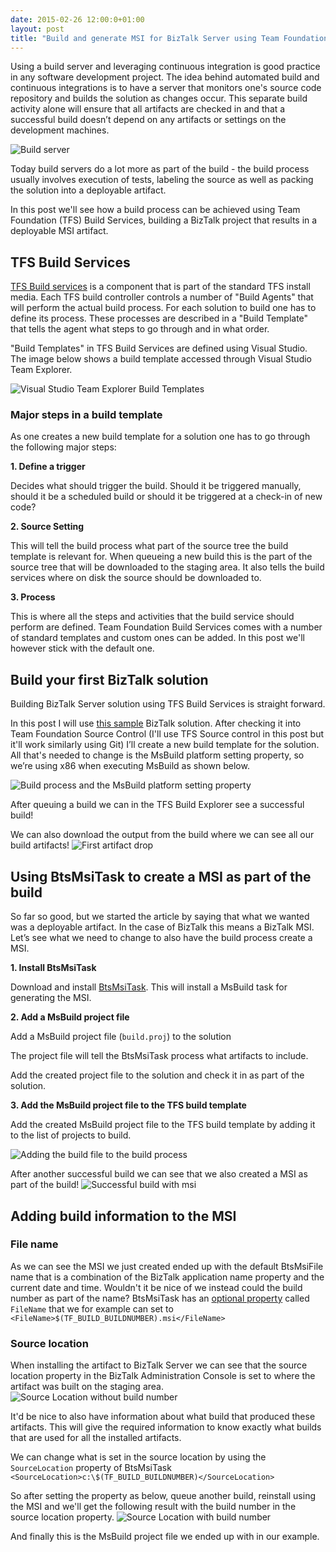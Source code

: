 ```yaml
---
date: 2015-02-26 12:00:0+01:00
layout: post
title: "Build and generate MSI for BizTalk Server using Team Foundation Build Services"
---
```

Using a build server and leveraging continuous integration is good practice in any software 
development project. The idea behind automated build and continuous integrations is to have a server that 
monitors one's source code repository and builds the solution as changes occur. This separate build 
activity alone will ensure that all artifacts are checked in and that a successful build doesn’t depend on any artifacts or settings on the development machines.

![Build server](https://www.dropbox.com/s/qmifhapfsaxkjlb/1.png?raw=1)

Today build servers do a lot more as part of the build - the build process usually involves execution of 
tests, labeling the source as well as packing the solution into a deployable artifact. 

In this post we'll see how a build process can be achieved using Team Foundation (TFS) Build Services, building a BizTalk project that results in 
a deployable MSI artifact.


## TFS Build Services
[TFS Build services](https://msdn.microsoft.com/en-us/library/ee259687.aspx) is a component that is part of the standard TFS install media. 
Each TFS build controller controls a number of "Build Agents" that will perform the actual build process. For each solution to build one has to 
define its process. These processes are described in a "Build Template" that tells the agent what steps to go through 
and in what order.

"Build Templates" in TFS Build Services are defined using Visual Studio. The image below shows a build template accessed through Visual Studio Team Explorer.

![Visual Studio Team Explorer Build Templates](https://www.dropbox.com/s/shd29htzarcm6a4/2.png?raw=1)

### Major steps in a build template
As one creates a new build template for a solution one has to go through the following major steps:

**1. Define a trigger**

Decides what should trigger the build. Should it be triggered manually, should it be a scheduled build or should it 
be triggered at a check-in of new code?

**2. Source Setting**

This will tell the build process what part of the source tree the build template is relevant for. When queueing 
a new build this is the part of the source tree that will be downloaded to the staging area. It also tells the build 
services where on disk the source should be downloaded to.

**3. Process**

This is where all the steps and activities that the build service should perform are defined. Team Foundation Build 
Services comes with a number of standard templates and custom ones can be added. In this post we'll however stick with the default one.

## Build your first BizTalk solution

Building BizTalk Server solution using TFS Build Services is straight forward. 

In this post I will use [this sample](https://github.com/riha/BtsMsiTask/tree/master/Sample) BizTalk solution. After checking it into Team 
Foundation Source Control (I'll use TFS Source control in this post but it'll work similarly using Git) I’ll create a new build template for the solution. All that's 
needed to change is the MsBuild platform setting property, so we’re using x86 when executing MsBuild as shown below.
 
![Build process and the MsBuild platform setting property](https://www.dropbox.com/s/2alqzwmicye7qsd/3.png?raw=1)

After queuing a build we can in the TFS Build Explorer see a successful build!
 
We can also download the output from the build where we can see all our build artifacts!
![First artifact drop](https://www.dropbox.com/s/hza1lx1tfb2cxbb/5.png?raw=1)
 
## Using BtsMsiTask to create a MSI as part of the build
So far so good, but we started the article by saying that what we wanted was a deployable artifact. In the case of 
BizTalk this means a BizTalk MSI. Let’s see what we need to change to also have the build process create a MSI.

**1. Install BtsMsiTask**

Download and install [BtsMsiTask](http://richardhallgren.com/BtsMsiTask/). This will install a MsBuild task for generating the MSI.

**2. Add a MsBuild project file**

Add a MsBuild project file (`build.proj`) to the solution

<script src="https://gist.github.com/riha/24856902e68bae4ec244.js"></script> The project file will tell the BtsMsiTask process what artifacts to include. 
Add the created project file to the solution and check it in as part of the solution.

**3. Add the MsBuild project file to the TFS build template**

Add the created MsBuild project file to the TFS build template by adding it to the list of projects to build.

![Adding the build file to the build process](https://www.dropbox.com/s/9bvopwd0p6vas1p/6.png?raw=1)

After another successful build we can see that we also created a MSI as part of the build!
![Successful build with msi](https://www.dropbox.com/s/eadrq1eonqxivdb/7.png?raw=1)
 
## Adding build information to the MSI
### File name
As we can see the MSI we just created ended up with the default BtsMsiFile name that is a combination of the BizTalk application name property and the 
current date and time. Wouldn't it be nice of we instead could the build number as part of the name?
BtsMsiTask has an [optional property](http://richardhallgren.com/BtsMsiTask/available-parameters/) called `FileName` that we for 
example can set to `<FileName>$(TF_BUILD_BUILDNUMBER).msi</FileName>`

### Source location
When installing the artifact to BizTalk Server we can see that the source location property in the BizTalk Administration Console is set to 
where the artifact was built on the staging area. 
![Source Location without build number](https://www.dropbox.com/s/vtayz2mh6h48e7i/8.png?raw=1)

It'd be nice to also have information about what build that produced these artifacts. This will give the required information to know exactly what builds that are used for all the installed artifacts.
 
We can change what is set in the source location by using the `SourceLocation` property of BtsMsiTask `<SourceLocation>c:\$(TF_BUILD_BUILDNUMBER)</SourceLocation>`

So after setting the property as below, queue another build, reinstall using the MSI and we'll get the following result with the build number in the source location property.
![Source Location with build number](https://www.dropbox.com/s/lacj7iwzs8nt4e0/9.png?raw=1)

And finally this is the MsBuild project file we ended up with in our example. <script src="https://gist.github.com/riha/dd8d7b4a1fed1bad3ca5.js"></script>
 

